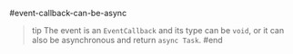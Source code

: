 #event-callback-can-be-async
>tip The event is an `EventCallback` and its type can be `void`, or it can also be asynchronous and return `async Task`.
#end